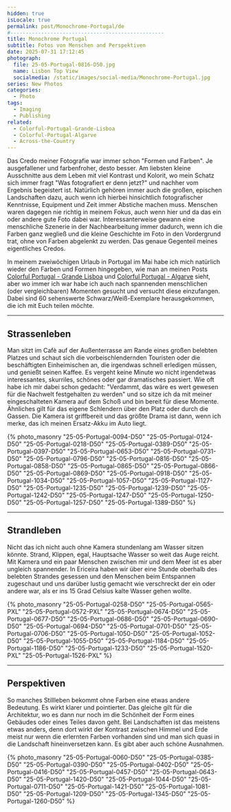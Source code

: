 ```yaml
---
hidden: true
isLocale: true
permalink: post/Monochrome-Portugal/de
#--------------------------------------------------
title: Monochrome Portugal
subtitle: Fotos von Menschen and Perspektiven
date: 2025-07-31 17:12:45
photograph:
  file: 25-05-Portugal-0816-D50.jpg
  name: Lisbon Top View
  socialmedia: /static/images/social-media/Monochrome-Portugal.jpg
series: New Photos
categories:
  - Photo
tags:
  - Imaging
  - Publishing
related:
  - Colorful-Portugal-Grande-Lisboa
  - Colorful-Portugal-Algarve
  - Across-the-Country
---
```


Das Credo meiner Fotografie war immer schon "Formen und Farben". Je ausgefallener und farbenfroher, desto besser. Am liebsten kleine Ausschnitte aus dem Leben mit viel Kontrast und Kolorit, wo mein Schatz sich immer fragt "Was fotografiert er denn jetzt?" und nachher vom Ergebnis begeistert ist. Natürlich gehören immer auch die großen, epischen Landschaften dazu, auch wenn ich hierbei hinsichtlich fotografischer Kenntnisse, Equipment und Zeit immer Abstiche machen muss. Menschen waren dagegen nie richtig in meinem Fokus, auch wenn hier und da das ein oder andere gute Foto dabei war. Interessanterweise gewann eine menschliche Szenerie in der Nachbearbeitung immer dadurch, wenn ich die Farben ganz wegließ und die kleine Geschichte im Foto in den Vordergrund trat, ohne von Farben abgelenkt zu werden. Das genaue Gegenteil meines eigentliches Credos.

In meinem zweiwöchigen Urlaub in Portugal im Mai habe ich mich natürlich wieder den Farben und Formen hingegeben, wie man an meinen Posts [Colorful Portugal - Grande Lisboa](/posts/Colorful-Portugal-Grande-Lisboa) und [Colorful Portugal - Algarve](/posts/Colorful-Portugal-Algarve) sieht, aber wo immer ich war habe ich auch nach spannenden menschlichen (oder vergleichbaren) Momenten gesucht und versucht diese einzufangen. Dabei sind 60 sehenswerte Schwarz/Weiß-Exemplare herausgekommen, die ich mit Euch teilen möchte.

<!-- more -->

---

## Strassenleben

Man sitzt im Cafè auf der Außenterrasse am Rande eines großen belebten Platzes und schaut sich die vorbeischlendernden Touristen oder die beschäftigten Einheimischen an, die irgendwas schnell erledigen müssen, und genießt seinen Kaffee. Es vergeht keine Minute wo nicht irgendetwas interessantes, skurriles, schönes oder gar dramatisches passiert. Wie oft habe ich mir dabei schon gedacht: "Verdammt, das wäre es wert gewesen für die Nachwelt festgehalten zu werden" und so sitze ich da mit meiner eingeschalteten Kamera auf dem Schoß und bin bereit für diese Momente. Ähnliches gilt für das eigene Schlendern über den Platz oder durch die Gassen. Die Kamera ist griffbereit und das größte Drama ist dann, wenn ich merke, das ich meinen Ersatz-Akku im Auto liegt.

{% photo_masonry
"25-05-Portugal-0094-D50"
"25-05-Portugal-0124-D50"
"25-05-Portugal-0218-D50"
"25-05-Portugal-0389-D50"
"25-05-Portugal-0397-D50"
"25-05-Portugal-0653-D50"
"25-05-Portugal-0731-D50"
"25-05-Portugal-0796-D50"
"25-05-Portugal-0816-D50"
"25-05-Portugal-0858-D50"
"25-05-Portugal-0865-D50"
"25-05-Portugal-0866-D50"
"25-05-Portugal-0869-D50"
"25-05-Portugal-0918-D50"
"25-05-Portugal-1034-D50"
"25-05-Portugal-1057-D50"
"25-05-Portugal-1127-D50"
"25-05-Portugal-1235-D50"
"25-05-Portugal-1239-D50"
"25-05-Portugal-1242-D50"
"25-05-Portugal-1247-D50"
"25-05-Portugal-1250-D50"
"25-05-Portugal-1257-D50"
"25-05-Portugal-1389-D50"
%}

---

## Strandleben

Nicht das ich nicht auch ohne Kamera stundenlang am Wasser sitzen könnte. Strand, Klippen, egal, Hauptsache Wasser so weit das Auge reicht. Mit Kamera und ein paar Menschen zwischen mir und dem Meer ist es aber ungleich spannender. In Ericeira haben wir über eine Stunde oberhalb des belebten Strandes gesessen und den Menschen beim Entspannen zugeschaut und uns darüber lustig gemacht wie verschreckt der ein oder andere war, als er ins 15 Grad Celsius kalte Wasser gehen wollte.

{% photo_masonry
"25-05-Portugal-0258-D50"
"25-05-Portugal-0565-PXL"
"25-05-Portugal-0572-PXL"
"25-05-Portugal-0674-D50"
"25-05-Portugal-0677-D50"
"25-05-Portugal-0686-D50"
"25-05-Portugal-0690-D50"
"25-05-Portugal-0694-D50"
"25-05-Portugal-0701-D50"
"25-05-Portugal-0706-D50"
"25-05-Portugal-1050-D50"
"25-05-Portugal-1052-D50"
"25-05-Portugal-1055-D50"
"25-05-Portugal-1184-D50"
"25-05-Portugal-1186-D50"
"25-05-Portugal-1233-D50"
"25-05-Portugal-1520-PXL"
"25-05-Portugal-1526-PXL"
%}

---

## Perspektiven

So manches Stillleben bekommt ohne Farben eine etwas andere Bedeutung. Es wirkt klarer und pointierter. Das gleiche gilt für die Architektur, wo es dann nur noch im die Schönheit der Form eines Gebäudes oder eines Teiles davon geht. Bei Landschaften ist das meistens etwas anders, denn dort wirkt der Kontrast zwischen Himmel und Erde meist nur wenn die erlernten Farben vorhanden sind und man sich quasi in die Landschaft hineinversetzen kann. Es gibt aber auch schöne Ausnahmen.

{% photo_masonry
"25-05-Portugal-0060-D50"
"25-05-Portugal-0385-D50"
"25-05-Portugal-0390-D50"
"25-05-Portugal-0402-D50"
"25-05-Portugal-0416-D50"
"25-05-Portugal-0457-D50"
"25-05-Portugal-0643-D50"
"25-05-Portugal-1420-D50"
"25-05-Portugal-1044-D50"
"25-05-Portugal-0711-D50"
"25-05-Portugal-1421-D50"
"25-05-Portugal-1081-D50"
"25-05-Portugal-1209-D50"
"25-05-Portugal-1345-D50"
"25-05-Portugal-1260-D50"
%}
